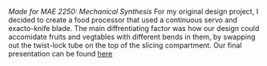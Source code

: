 *Made for MAE 2250: Mechanical Synthesis*
For my original design project, I decided to create a food processor that used a continuous servo and exacto-knife blade. The main diffrentiating factor was how our design could accomidate fruits and vegtables with different bends in them, by swapping out the twist-lock tube on the top of the slicing compartment.
Our final presentation can be found [here](food-processor.pdf)